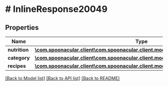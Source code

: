 # # InlineResponse20049

## Properties

Name | Type | Description | Notes
------------ | ------------- | ------------- | -------------
**nutrition** | [**\com.spoonacular.client\com.spoonacular.client.model\InlineResponse20049Nutrition**](InlineResponse20049Nutrition.md) |  | 
**category** | [**\com.spoonacular.client\com.spoonacular.client.model\InlineResponse20049Category**](InlineResponse20049Category.md) |  | 
**recipes** | [**\com.spoonacular.client\com.spoonacular.client.model\InlineResponse20049Recipes[]**](InlineResponse20049Recipes.md) |  | 

[[Back to Model list]](../../README.md#documentation-for-models) [[Back to API list]](../../README.md#documentation-for-api-endpoints) [[Back to README]](../../README.md)


